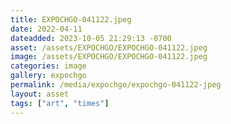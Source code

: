 ```yaml
---
title: EXPOCHGO-041122.jpeg
date: 2022-04-11
dateadded: 2023-10-05 21:29:13 -0700
asset: /assets/EXPOCHGO/EXPOCHGO-041122.jpeg
image: /assets/EXPOCHGO/EXPOCHGO-041122.jpeg
categories: image
gallery: expochgo
permalink: /media/expochgo/expochgo-041122-jpeg
layout: asset
tags: ["art", "times"]
--- 
```

